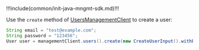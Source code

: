 !!!include(common/init-java-mngmt-sdk.md)!!!

Use the `create` method of [UsersManagementClient](/reference/sdk-for-java/management/UsersManagementClient.md) to create a user:

```java
String email = "test@example.com";
String password = "123456";
User user = managementClient.users().create(new CreateUserInput().withEmail(email).withPassword(password)).execute();
```